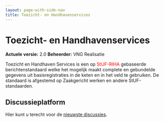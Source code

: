 ```yaml
---
layout: page-with-side-nav
title: Toezicht- en Handhavenservices
---
```

# Toezicht- en Handhavenservices

**Actuele versie:** 2.0 
**Beheerder:**  VNG Realisatie<br/>

Toezicht en Handhaven Services is een op <span style="color:red">StUF-RIHA</span> gebaseerde berichtenstandaard welke het mogelijk maakt complete en gebundelde gegevens uit basisregistraties in de keten en in het veld te gebruiken. De standaard is afgestemd op Zaakgericht werken en andere StUF-standaarden.

## Discussieplatform

Hier kunt u terecht voor de [nieuwste discussies](https://github.com/VNG-Realisatie/StUF-Standaarden/labels/Koppelvlak%20T%26H).
